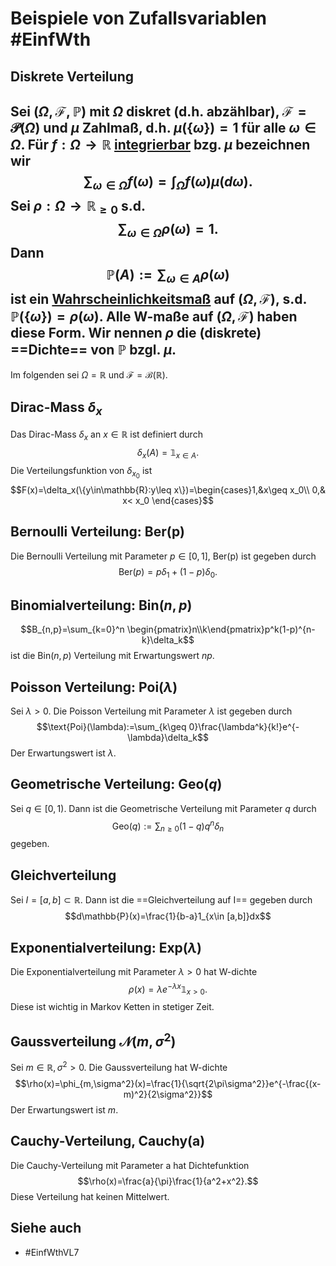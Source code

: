 # Beispiele von Zufallsvariablen #EinfWth
## Diskrete Verteilung
Sei $(\Omega,\mathscr{F},\mathbb{P})$ mit $\Omega$ diskret (d.h. abzählbar), $\mathscr{F}=\mathcal{P}(\Omega)$ und $\mu$ Zahlmaß, d.h. $\mu(\{\omega\})=1$ für alle $\omega\in\Omega$. Für $f:\Omega\to\mathbb{R}$ [integrierbar](Einf.%20Wtheo/Definitions/Integral%20f%C3%BCr%20allgemeine%20Funktionen.md) bzg. $\mu$ bezeichnen wir 
$$\sum_{\omega\in\Omega}f(\omega)=\int_\Omega f(\omega)\mu(d\omega).$$
Sei $\rho:\Omega\to\mathbb{R}_{\geq0}$ s.d.
$$\sum_{\omega\in\Omega}\rho(\omega)=1.$$
Dann 
$$\mathbb{P}(A):=\sum_{\omega\in A}\rho(\omega)$$
ist ein [Wahrscheinlichkeitsmaß](Einf.%20Wtheo/Definitions/Wahrscheinlichkeitsma%C3%9Fe.md) auf $(\Omega,\mathscr{F})$, s.d. $\mathbb{P}(\{\omega\})=\rho(\omega)$. Alle W-maße auf  $(\Omega,\mathscr{F})$ haben diese Form. Wir nennen $\rho$ die (diskrete) ==Dichte== von $\mathbb{P}$ bzgl. $\mu$.
----------------------------------------------
Im folgenden sei $\Omega=\mathbb{R}$ und $\mathscr{F}=\mathscr{B}(\mathbb{R})$.
## Dirac-Mass $\delta_{x}$
Das Dirac-Mass $\delta_{x}$ an $x\in\mathbb{R}$ ist definiert durch
$$\delta_{x}(A)=\mathbb{1}_{x\in A}.$$
Die Verteilungsfunktion von $\delta_{x_0}$ ist
$$F(x)=\delta_x(\{y\in\mathbb{R}:y\leq x\})=\begin{cases}1,&x\geq x_0\\
0,& x< x_0
\end{cases}$$
## Bernoulli Verteilung: Ber(p)
Die Bernoulli Verteilung mit Parameter $p\in[0,1]$, Ber(p) ist gegeben durch
$$\text{Ber}(p)=p\delta_1+(1-p)\delta_0.$$
## Binomialverteilung: Bin$(n,p)$
$$B_{n,p}=\sum_{k=0}^n \begin{pmatrix}n\\k\end{pmatrix}p^k(1-p)^{n-k}\delta_k$$
ist die Bin$(n,p)$ Verteilung mit Erwartungswert $np$.
## Poisson Verteilung: Poi$(\lambda)$
Sei $\lambda>0$. Die Poisson Verteilung mit Parameter $\lambda$ ist gegeben durch
$$\text{Poi}(\lambda):=\sum_{k\geq 0}\frac{\lambda^k}{k!}e^{-\lambda}\delta_k$$
Der Erwartungswert ist $\lambda$.
## Geometrische Verteilung: Geo$(q)$
Sei $q\in[0,1)$. Dann ist die Geometrische Verteilung mit Parameter $q$ durch $$\text{Geo}(q):=\sum_{n\geq 0}(1-q)q^n\delta_n$$
gegeben.
## Gleichverteilung
Sei $I=[a,b]\subset \mathbb{R}$. Dann ist die ==Gleichverteilung auf I== gegeben durch
$$d\mathbb{P}(x)=\frac{1}{b-a}1_{x\in [a,b]}dx$$
## Exponentialverteilung: Exp($\lambda$)
Die Exponentialverteilung mit Parameter $\lambda>0$ hat W-dichte
$$\rho(x)=\lambda e^{-\lambda x}\mathbb{1}_{x>0}.$$
Diese ist wichtig in Markov Ketten in stetiger Zeit.
## Gaussverteilung $\mathcal{N}(m,\sigma^2)$
Sei $m\in\mathbb{R},\sigma^2>0$. Die Gaussverteilung hat W-dichte
$$\rho(x)=\phi_{m,\sigma^2}(x)=\frac{1}{\sqrt{2\pi\sigma^2}}e^{-\frac{(x-m)^2}{2\sigma^2}}$$
Der Erwartungswert ist $m$.
## Cauchy-Verteilung, Cauchy(a)
Die Cauchy-Verteilung mit Parameter a hat Dichtefunktion
$$\rho(x)=\frac{a}{\pi}\frac{1}{a^2+x^2}.$$
Diese Verteilung hat keinen Mittelwert.
## Siehe auch
- #EinfWthVL7